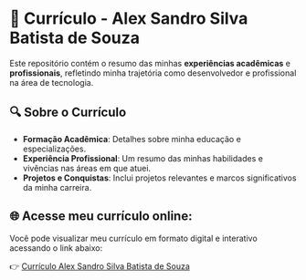 # 📄 Currículo - Alex Sandro Silva Batista de Souza

Este repositório contém o resumo das minhas **experiências acadêmicas** e **profissionais**, refletindo minha trajetória como desenvolvedor e profissional na área de tecnologia.

## 🔍 Sobre o Currículo

- **Formação Acadêmica**: Detalhes sobre minha educação e especializações.
- **Experiência Profissional**: Um resumo das minhas habilidades e vivências nas áreas em que atuei.
- **Projetos e Conquistas**: Inclui projetos relevantes e marcos significativos da minha carreira.

## 🌐 Acesse meu currículo online:

Você pode visualizar meu currículo em formato digital e interativo acessando o link abaixo:

👉 [Currículo Alex Sandro Silva Batista de Souza](https://lexilva.github.io/resume/)

